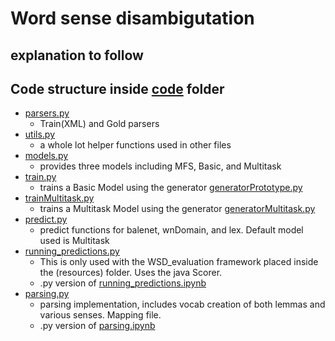 # Word sense disambigutation

## explanation to follow

## Code structure inside [code](code) folder
- [parsers.py](code/parsers.py)
  - Train(XML) and Gold parsers
- [utils.py](code/utils.py)
  - a whole lot helper functions used in other files
- [models.py](code/utils.py)
  - provides three models including MFS, Basic, and Multitask
- [train.py](code/utils.py)
  - trains a Basic Model using the generator [generatorPrototype.py](code/generatorPrototype.py)
- [trainMultitask.py](code/trainMultitask.py)
  - trains a Multitask Model using the generator [generatorMultitask.py](code/generatorMultitask.py)
- [predict.py](code/predict.py)
  - predict functions for balenet, wnDomain, and lex. Default model used is Multitask
- [running_predictions.py](code/running_predictions.py)
  - This is only used with the WSD_evaluation framework placed inside the (resources) folder. Uses the java Scorer.
  - .py version of [running_predictions.ipynb](code/gridSearch_visualisation.ipynb)
- [parsing.py](code/parsing.py)
  - parsing implementation, includes vocab creation of both lemmas and various senses. Mapping file.
  - .py version of [parsing.ipynb](code/parsing.ipynb)
